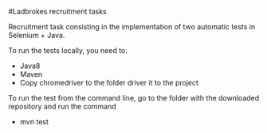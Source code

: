 #Ladbrokes recruitment tasks

Recruitment task consisting in the implementation of two automatic tests in Selenium + Java.


To run the tests locally, you need to:
- Java8
- Maven
- Copy chromedriver to the folder driver it to the project

To run the test from the command line, go to the folder with the downloaded repository and run the command 
- mvn test
